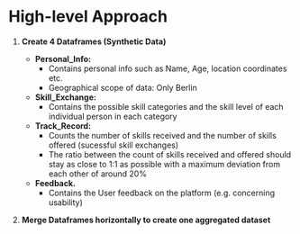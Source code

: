 # High-level Approach

1. **Create 4 Dataframes (Synthetic Data)**
   - **Personal_Info:**
     - Contains personal info such as Name, Age, location coordinates etc.
     - Geographical scope of data: Only Berlin
   - **Skill_Exchange:**
     - Contains the possible skill categories and the skill level of each individual person in each category
   - **Track_Record:**
     - Counts the number of skills received and the number of skills offered (sucessful skill exchanges)
     - The ratio between the count of skills received and offered should stay as close to 1:1 as possible with a maximum deviation from each other of around 20%
   - **Feedback.**
     - Contains the User feedback on the platform (e.g. concerning usability)

2. **Merge Dataframes horizontally to create one aggregated dataset**
